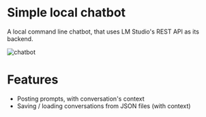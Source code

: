 # Simple local chatbot


A local command line chatbot, that uses LM Studio's REST API as its backend.

![chatbot](https://github.com/user-attachments/assets/290190b2-2d18-4c82-bf7d-21d069d192df)

# Features
- Posting prompts, with conversation's context
- Saving / loading conversations from JSON files (with context)



